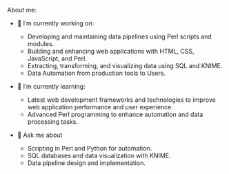 About me:
- 🔭 I’m currently working on:
    - Developing and maintaining data pipelines using Perl scripts and modules.
    - Building and enhancing web applications with HTML, CSS, JavaScript, and Perl.
    - Extracting, transforming, and visualizing data using SQL and KNIME.
    - Data Automation from production tools to Users.

- 🌱 I’m currently learning:
    - Latest web development frameworks and technologies to improve web application performance and user experience.
    - Advanced Perl programming to enhance automation and data processing tasks.

- 💬 Ask me about
    - Scripting in Perl and Python for automation.
    - SQL databases and data visualization with KNIME.
    - Data pipeline design and implementation.
